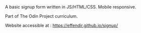 A basic signup form written in JS/HTML/CSS. Mobile responsive.

Part of The Odin Project curriculum.

Website accessible at : https://effendir.github.io/signup/
